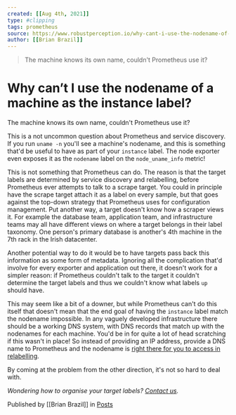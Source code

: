 ```yaml
---
created: [[Aug 4th, 2021]]
type: #clipping
tags: prometheus 
source: https://www.robustperception.io/why-cant-i-use-the-nodename-of-a-machine-as-the-instance-label
author: [[Brian Brazil]] 
---
```

> The machine knows its own name, couldn't Prometheus use it?

# Why can’t I use the nodename of a machine as the instance label?


The machine knows its own name, couldn't Prometheus use it?

This is a not uncommon question about Prometheus and service discovery. If you run `uname -n` you'll see a machine's nodename, and this is something that'd be useful to have as part of your `instance` label. The node exporter even exposes it as the `nodename` label on the `node_uname_info` metric!

This is not something that Prometheus can do. The reason is that the target labels are determined by service discovery and relabelling, before Prometheus ever attempts to talk to a scrape target. You could in principle have the scrape target attach it as a label on every sample, but that goes against the top-down strategy that Prometheus uses for configuration management. Put another way, a target doesn't know how a scraper views it. For example the database team, application team, and infrastructure teams may all have different views on where a target belongs in their label taxonomy. One person's primary database is another's 4th machine in the 7th rack in the Irish datacenter.

Another potential way to do it would be to have targets pass back this information as some form of metadata. Ignoring all the complication that'd involve for every exporter and application out there, it doesn't work for a simpler reason: if Prometheus couldn't talk to the target it couldn't determine the target labels and thus we couldn't know what labels `up` should have.

This may seem like a bit of a downer, but while Prometheus can't do this itself that doesn't mean that the end goal of having the `instance` label match the nodename impossible. In any vaguely developed infrastructure there should be a working DNS system, with DNS records that match up with the nodenames for each machine. You'd be in for quite a lot of head scratching if this wasn't in place! So instead of providing an IP address, provide a DNS name to Prometheus and the nodename is [right there for you to access in relabelling](https://www.robustperception.io/controlling-the-instance-label).

By coming at the problem from the other direction, it's not so hard to deal with.

_Wondering how to organise your target labels? [Contact us](mailto:prometheus@robustperception.io)._

Published by [[Brian Brazil]] in [Posts](https://www.robustperception.io/category/posts)
